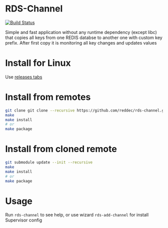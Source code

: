 # RDS-Channel

[![Build Status](https://travis-ci.org/reddec/rds-channel.svg?branch=master)](https://travis-ci.org/reddec/rds-channel)

Simple and fast application without any runtime dependency (except libc) that copies all keys from one REDIS databse to another one with custom key prefix. After first copy it is monitoring all key changes and updates values

# Install for Linux

Use [releases tabs](https://github.com/reddec/rds-channel/releases)

# Install from remotes

```bash
git clone git clone --recursive https://github.com/reddec/rds-channel.git
make
make install
# or
make package
```

# Install from cloned remote

```bash
git submodule update --init --recursive
make 
make install
# or
make package
```

# Usage

Run `rds-channel` to see help, or use wizard `rds-add-channel` for install Supervisor config
